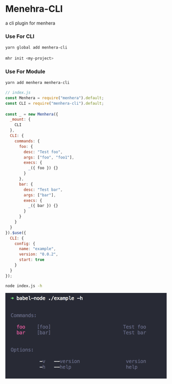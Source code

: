 # Menehra-CLI

a cli plugin for menhera

### Use For CLI

```bash
yarn global add menhera-cli

mhr init <my-project>
```

### Use For Module

```bash
yarn add menhera menhera-cli
```

```js
// index.js
const Menhera = require("menhera").default;
const CLI = require("menhera-cli").default;

const _ = new Menhera({
  _mount: {
    CLI
  },
  CLI: {
    commands: {
      foo: {
        desc: "Test foo",
        args: ["foo", "foo1"],
        execs: {
          _({ foo }) {}
        }
      },
      bar: {
        desc: "Test bar",
        args: ["bar"],
        execs: {
          _({ bar }) {}
        }
      }
    }
  }
}).$use({
  CLI: {
    config: {
      name: "example",
      version: "0.0.2",
      start: true
    }
  }
});
```

```bash
node index.js -h
```

![preview](./assets/cli.png)
